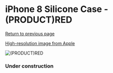 # iPhone 8 Silicone Case - (PRODUCT)RED

[Return to previous page](/iphone_7)

[High-resolution image from Apple](https://store.storeimages.cdn-apple.com/8756/as-images.apple.com/is/MQGP2?wid=4500&hei=4500&fmt=png)

<div style="width: 384px"><img src="/everyphone/MQGP2.png" alt="(PRODUCT)RED"></div>

### Under construction
